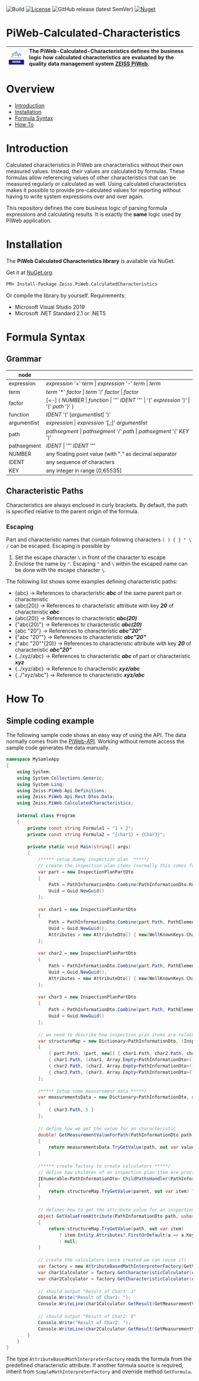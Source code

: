 ![[Build](https://github.com/Zeiss-PiWeb/PiWeb-Calculated-Characteristics/actions/workflows/NET_Build_And_Test.yml)](https://github.com/Zeiss-PiWeb/PiWeb-Calculated-Characteristics/actions/workflows/NET_Build_And_Test.yml/badge.svg)
[![License](https://img.shields.io/badge/License-BSD%203--Clause-blue.svg)](https://opensource.org/licenses/BSD-3-Clause)
![GitHub release (latest SemVer)](https://img.shields.io/github/v/release/zeiss-piweb/Piweb-calculated-characteristics)
[![Nuget](https://img.shields.io/nuget/v/Zeiss.PiWeb.CalculatedCharacteristics?style=flat&logo=nuget)](https://www.nuget.org/packages/Zeiss.PiWeb.CalculatedCharacteristics/)

# PiWeb-Calculated-Characteristics

| ![Zeiss IQS Logo](gfx/logo_128x128.png) | The PiWeb-Calculated-Characteristics defines the business logic how calculated characteristics are evaluated by the quality data management system [ZEISS PiWeb](http://www.zeiss.com/industrial-metrology/en_de/products/software/piweb.html). |
|-|:-|

# Overview

- [Introduction](#introduction)
- [Installation](#installation)
- [Formula Syntax](#formulasyntax)
- [How To](#howto)

<a id="markdown-introduction" name="introduction"></a>
# Introduction

Calculated characteristics in PiWeb are characteristics without their own measured values. Instead, their values are calculated by formulas. These formulas allow referencing values of other characteristics that can be measured regularly or calculated as well. Using calculated characteristics makes it possible to provide pre-calculated values for reporting without having to write system expressions over and over again.

This repository defines the core business logic of parsing formula expressions and calculating results. It is exactly the **same** logic used by PiWeb application.

<a id="markdown-installation" name="installation"></a>
# Installation

The **PiWeb Calculated Characteristics library** is available via NuGet.

Get it at [NuGet.org](https://www.nuget.org/packages/Zeiss.PiWeb.CalculatedCharacteristics/).

```cmd
PM> Install-Package Zeiss.PiWeb.CalculatedCharacteristics
```

Or compile the library by yourself. Requirements:

* Microsoft Visual Studio 2019
* Microsoft .NET Standard 2.1 or .NET5

<a id="markdown-formulasyntax" name="formulasyntax"></a>
# Formula Syntax

## Grammar

| node |   |
| --- | --- |
| expression | *expression* '+' *term* \| *expression* '-' *term* \| *term* |
| term | *term* '\*' *factor* \| *term* '/' *factor* \| *factor* |
| factor | [+-] ( *NUMBER* \| *function* \| '"' *IDENT* '"' \| '(' *expression* ')' \| '{' *path* '}' ) |
| function | *IDENT* '(' [*argumentlist*] ')' |
| argumentlist | *expression* \| *expression* '[,;]' *argumentlist* |
| path | *pathsegment* \| *pathsegment* '/' *path* \| *pathsegment* '(' *KEY* ')' |
| pathsegment | *IDENT* \| '"' *IDENT* '"' |
| NUMBER | any floating point value (with "." as decimal separator |
| IDENT | any sequence of characters |
| KEY | any integer in range [0,65535] |

## Characteristic Paths

Characteristics are always enclosed in curly brackets. By default, the path is specified relative to the parent origin of the formula.

### Escaping

Part and characteristic names that contain following characters `( ) { } " \ /` can be escaped. Escaping is possible by

1. Set the escape character `\` in front of the character to escape
2. Enclose the name by `"`. Escaping `"` and `\` within the escaped name can be done with the escape character `\`.

The following list shows some examples defining characteristic paths:

- {abc} -> References to characteristic ***abc*** of the same parent part or characteristic
- {abc(20)} -> References to characteristic attribute with key ***20*** of characteristic ***abc***
- {abc\(20\)} -> References to characteristic ***abc(20)***
- {"abc(20)"} -> References to characteristic ***abc(20)***
- {abc \"20\"} -> References to characteristic ***abc"20"***
- {"abc \"20\""} -> References to characteristic ***abc"20"***
- {"abc \"20\""(20)} -> References to characteristic attribute with key ***20*** of characteristic ***abc"20"***
- {../xyz/abc} -> References to characteristic ***abc*** of part or characteristic ***xyz***
- {../xyz\/abc} -> Reference to characteristic ***xyz/abc***
- {../"xyz/abc"} -> Reference to characteristic ***xyz/abc***

<a id="markdown-howto" name="howto"></a>
# How To

## Simple coding example

The following sample code shows an easy way of using the API. The data normally comes from the [PiWeb-API](https://github.com/ZEISS-PiWeb/PiWeb-Api). Working without remote access the sample code generates the data manually.

````csharp
namespace MySamleApp
{
    using System;
    using System.Collections.Generic;
    using System.Linq;
    using Zeiss.PiWeb.Api.Definitions;
    using Zeiss.PiWeb.Api.Rest.Dtos.Data;
    using Zeiss.PiWeb.CalculatedCharacteristics;
    
    internal class Program
    {
        private const string Formula1 = "1 + 2";
        private const string Formula2 = "{char1} + {Char3}";

        private static void Main(string[] args)
        {
            /***** setup dummy inspection plan  *****/
            // create the inspection plan items (normally this comes from the PiWeb-Server via REST.API)
            var part = new InspectionPlanPartDto
            {
                Path = PathInformationDto.Combine(PathInformationDto.Root, PathElementDto.Part("Part")),
                Uuid = Guid.NewGuid()
            };

            var char1 = new InspectionPlanPartDto
            {
                Path = PathInformationDto.Combine(part.Path, PathElementDto.Char("Char1")),
                Uuid = Guid.NewGuid(),
                Attributes = new AttributeDto[] { new(WellKnownKeys.Characteristic.LogicalOperationString, Formula1) }
            };

            var char2 = new InspectionPlanPartDto
            {
                Path = PathInformationDto.Combine(part.Path, PathElementDto.Char("Char2")),
                Uuid = Guid.NewGuid(),
                Attributes = new AttributeDto[] { new(WellKnownKeys.Characteristic.LogicalOperationString, Formula2) }
            };

            var char3 = new InspectionPlanPartDto
            {
                Path = PathInformationDto.Combine(part.Path, PathElementDto.Char("Char3")),
                Uuid = Guid.NewGuid()
            };

            // we need to describe how inspection plan items are related 
            var structureMap = new Dictionary<PathInformationDto, (InspectionPlanDtoBase Entity, PathInformationDto[] Children)>
            {
                { part.Path, (part, new[] { char1.Path, char2.Path, char3.Path }) },
                { char1.Path, (char1, Array.Empty<PathInformationDto>()) },
                { char2.Path, (char2, Array.Empty<PathInformationDto>()) },
                { char3.Path, (char3, Array.Empty<PathInformationDto>()) }
            };

            /***** Setup some measurement data *****/
            var measurementsData = new Dictionary<PathInformationDto, double?>
            {
                { char3.Path, 5 }
            };

            // define how we get the value for an characteristic
            double? GetMeasurementValueForPath(PathInformationDto path)
            {
                return measurementsData.TryGetValue(path, out var value) ? value : null;
            }

            /***** create factory to create calculators *****/
            // define how children of an inspection plan item are provided 
            IEnumerable<PathInformationDto> ChildPathsHandler(PathInformationDto parent)
            {
                return structureMap.TryGetValue(parent, out var item) ? item.Children : Array.Empty<PathInformationDto>();
            }

            // defines how to get the attribute value for an inspection plan item from path
            object GetValueFromAttribute(PathInformationDto path, ushort key)
            {
                return structureMap.TryGetValue(path, out var item)
                    ? item.Entity.Attributes?.FirstOrDefault(a => a.Key == key)?.Value
                    : null;
            }

            // create the calculators (once created we can reuse it)
            var factory = new AttributeBasedMathInterpreterFactory(GetValueFromAttribute, ChildPathsHandler);
            var char1Calculator = factory.GetCharacteristicCalculator(char1.Path);
            var char2Calculator = factory.GetCharacteristicCalculator(char2.Path);

            // should output "Result of Char1: 3"
            Console.Write("Result of Char1: ");
            Console.WriteLine(char1Calculator.GetResult(GetMeasurementValueForPath, (path, key, _) => GetValueFromAttribute(path, key)));

            // should output "Result of Char2: 8"
            Console.Write("Result of Char2: ");
            Console.WriteLine(char2Calculator.GetResult(GetMeasurementValueForPath, (path, key, _) => GetValueFromAttribute(path, key)));
        }
    }
}
````

The type `AttributeBasedMathInterpreterFactory` reads the formula from the predefined characteristic attribute. If another formula source is required, inherit from `SimpleMathInterpreterFactory` and override method `GetFormula`.

